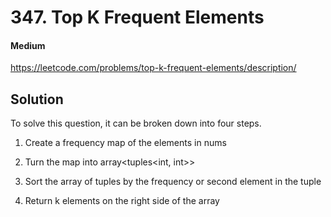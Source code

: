 # 347. Top K Frequent Elements

#### Medium

https://leetcode.com/problems/top-k-frequent-elements/description/

## Solution

To solve this question, it can be broken down into four steps.

1. Create a frequency map of the elements in nums

2. Turn the map into array<tuples<int, int>>

3. Sort the array of tuples by the frequency or second element in the tuple

4. Return k elements on the right side of the array
